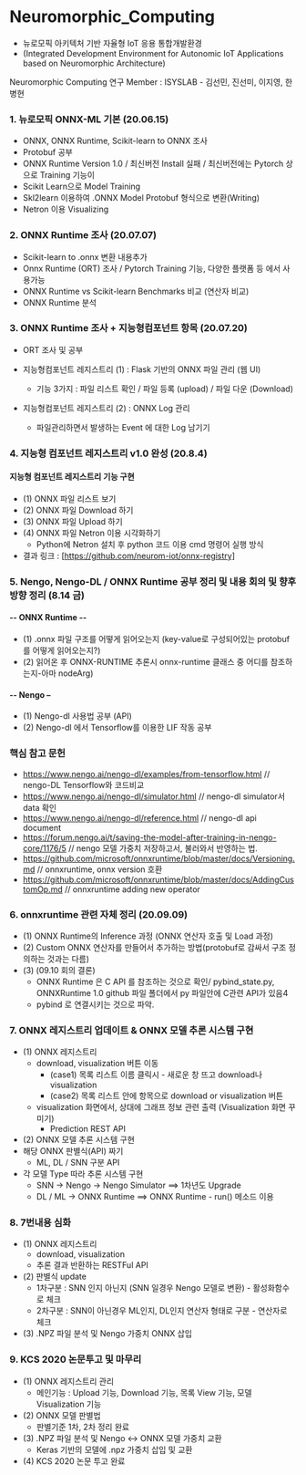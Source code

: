 # Neuromorphic_Computing
- 뉴로모픽 아키텍처 기반 자율형 IoT 응용 통합개발환경
- (Integrated Development Environment for Autonomic IoT Applications based on Neuromorphic Architecture)

Neuromorphic Computing 연구
Member : ISYSLAB - 김선민, 진선미, 이지영, 한병현


### 1. 뉴로모픽 ONNX-ML 기본 (20.06.15)
- ONNX, ONNX Runtime, Scikit-learn to ONNX 조사
- Protobuf 공부
- ONNX Runtime Version 1.0 / 최신버전 Install 실패 / 최신버전에는 Pytorch 상으로 Training 기능이 
- Scikit Learn으로 Model Training 
- Skl2learn 이용하여 .ONNX Model Protobuf 형식으로 변환(Writing)
- Netron 이용 Visualizing

### 2. ONNX Runtime 조사 (20.07.07)
- Scikit-learn to .onnx 변환 내용추가
- Onnx Runtime (ORT) 조사 / Pytorch Training 기능, 다양한 플랫폼 등 에서 사용가능
- ONNX Runtime vs Scikit-learn Benchmarks 비교 (연산자 비교)
- ONNX Runtime 분석

### 3. ONNX Runtime 조사 + 지능형컴포넌트 항목 (20.07.20)
- ORT 조사 및 공부
- 지능형컴포넌트 레지스트리 (1) : Flask 기반의 ONNX 파일 관리 (웹 UI)
  - 기능 3가지 : 파일 리스트 확인 / 파일 등록 (upload) / 파일 다운 (Download)
  
- 지능형컴포넌트 레지스트리 (2) : ONNX Log 관리
  - 파일관리하면서 발생하는 Event 에 대한 Log 남기기

### 4. 지능형 컴포넌트 레지스트리 v1.0 완성 (20.8.4)
#### 지능형 컴포넌트 레지스트리 기능 구현 
- (1) ONNX 파일 리스트 보기
- (2) ONNX 파일 Download 하기
- (3) ONNX 파일 Upload 하기
- (4) ONNX 파일 Netron 이용 시각화하기
  - Python에 Netron 설치 후 python 코드 이용 cmd 명령어 실행 방식
- 결과 링크 : [https://github.com/neurom-iot/onnx-registry]

### 5. Nengo, Nengo-DL / ONNX Runtime 공부 정리 및 내용 회의 및 향후방향 정리 (8.14 금)

#### -- ONNX Runtime --
- (1) .onnx 파일 구조를 어떻게 읽어오는지 (key-value로 구성되어있는 protobuf를 어떻게 읽어오는지?) 
- (2) 읽어온 후 ONNX-RUNTIME 추론시 onnx-runtime 클래스 중 어디를 참조하는지-아마 nodeArg)

#### -- Nengo –
- (1) Nengo-dl 사용법 공부 (API)
- (2) Nengo-dl 에서 Tensorflow를 이용한 LIF 작동 공부


### 핵심 참고 문헌
- https://www.nengo.ai/nengo-dl/examples/from-tensorflow.html // nengo-DL Tensorflow와 코드비교
- https://www.nengo.ai/nengo-dl/simulator.html // nengo-dl simulator서 data 확인
- https://www.nengo.ai/nengo-dl/reference.html // nengo-dl api document
- https://forum.nengo.ai/t/saving-the-model-after-training-in-nengo-core/1176/5 // nengo 모델 가중치 저장하고서, 불러와서 반영하는 법.
- https://github.com/microsoft/onnxruntime/blob/master/docs/Versioning.md // onnxruntime, onnx version 호환 
- https://github.com/microsoft/onnxruntime/blob/master/docs/AddingCustomOp.md // onnxruntime adding new operator

### 6. onnxruntime 관련 자체 정리 (20.09.09)
- (1) ONNX Runtime의 Inference 과정 (ONNX 연산자 호출 및 Load 과정)
- (2) Custom ONNX 연산자를 만들어서 추가하는 방법(protobuf로 감싸서 구조 정의하는 것과는 다름)
- (3) (09.10 회의 결론)
   - ONNX Runtime 은 C API 를 참조하는 것으로 확인/ pybind_state.py, ONNXRuntime 1.0 github 파일 폴더에서 py 파일안에 C관련 API가 있음4
   - pybind 로 연결시키는 것으로 파악.
   
### 7. ONNX 레지스트리 업데이트 & ONNX 모델 추론 시스템 구현
- (1) ONNX 레지스트리
  - download, visualization 버튼 이동
    - (case1) 목록 리스트 이름 클릭시 - 새로운 창 뜨고 download나 visualization
    - (case2) 목록 리스트 안에 항목으로 download or visualization 버튼
  - visualization 화면에서, 상대에 그래프 정보 관련 출력 (Visualization 화면 꾸미기)
    - Prediction REST API
 - (2) ONNX 모델 추론 시스템 구현
  - 해당 ONNX 판별식(API) 짜기
    - ML, DL / SNN 구분 API
  - 각 모델 Type 따라 추론 시스템 구현
    - SNN -> Nengo -> Nengo Simulator ==> 1차년도 Upgrade
    - DL / ML -> ONNX Runtime ==> ONNX Runtime - run() 메소드 이용

### 8. 7번내용 심화
- (1) ONNX 레지스트리
    - download, visualization
    - 추론 결과 반환하는 RESTFul API
- (2) 판별식 update
    - 1차구분 : SNN 인지 아닌지 (SNN 일경우 Nengo 모델로 변환) - 활성화함수로 체크
    - 2차구분 : SNN이 아닌경우 ML인지, DL인지 연산자 형태로 구분 - 연산자로 체크
- (3) .NPZ 파일 분석 및 Nengo 가중치 ONNX 삽입

### 9. KCS 2020 논문투고 및 마무리
- (1) ONNX 레지스트리 관리
  - 메인기능 : Upload 기능, Download 기능, 목록 View 기능, 모델 Visualization 기능
- (2) ONNX 모델 판별법
  - 판별기준 1차, 2차 정리 완료
- (3) .NPZ 파일 분석 및 Nengo <-> ONNX 모델 가중치 교환
  - Keras 기반의 모델에 .npz 가중치 삽입 및 교환
- (4) KCS 2020 논문 투고 완료
